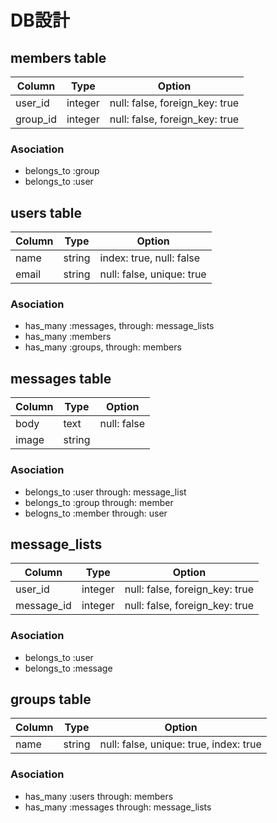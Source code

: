 
# DB設計

## members table

|Column|Type|Option|
|------|----|------|
|user_id|integer|null: false, foreign_key: true|
|group_id|integer|null: false, foreign_key: true|

### Asociation
- belongs_to :group
- belongs_to :user


## users table

|Column|Type|Option|
|------|----|------|
|name|string|index: true, null: false|
|email|string|null: false, unique: true|

### Asociation
- has_many :messages, through: message_lists
- has_many :members
- has_many :groups, through: members


## messages table

|Column|Type|Option|
|------|----|------|
|body|text|null: false|
|image|string||

### Asociation
- belongs_to :user through: message_list
- belongs_to :group through: member
- belogns_to :member through: user


## message_lists

|Column|Type|Option|
|------|----|------|
|user_id|integer|null: false, foreign_key: true|
|message_id|integer|null: false, foreign_key: true|

### Asociation
- belongs_to :user
- belongs_to :message


## groups table

|Column|Type|Option|
|------|----|------|
|name|string|null: false, unique: true, index: true|

### Asociation
- has_many :users through: members
- has_many :messages through: message_lists





